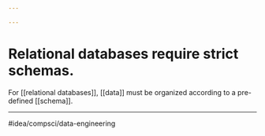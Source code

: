 ```yaml
---

---
```

# Relational databases require strict schemas. 
For [[relational databases]], [[data]] must be organized according to a pre-defined [[schema]]. 

---
#idea/compsci/data-engineering 